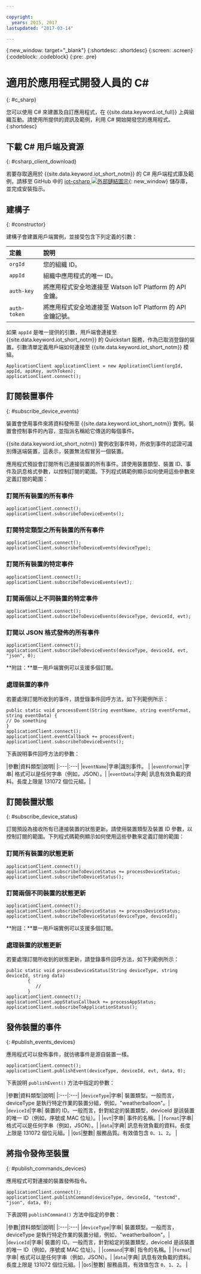 ```yaml
---

copyright:
  years: 2015, 2017
lastupdated: "2017-03-14"

---
```


  {:new_window: target="_blank"}
{:shortdesc: .shortdesc}
{:screen: .screen}
{:codeblock: .codeblock}
{:pre: .pre}


# 適用於應用程式開發人員的 C#
{: #c_sharp}


您可以使用 C# 來建置及自訂應用程式，在 {{site.data.keyword.iot_full}} 上與組織互動。請使用所提供的資訊及範例，利用 C# 開始開發您的應用程式。
{:shortdesc}

## 下載 C# 用戶端及資源
{: #csharp_client_download}

若要存取適用於 {{site.data.keyword.iot_short_notm}} 的 C# 用戶端程式庫及範例，請移至 GitHub 中的 [iot-csharp ![外部鏈結圖示](../../../../icons/launch-glyph.svg "外部鏈結圖示")](https://github.com/ibm-watson-iot/iot-csharp){: new_window} 儲存庫，並完成安裝指示。


## 建構子
{: #constructor}

建構子會建置用戶端實例，並接受包含下列定義的引數：

|定義 |說明 |
|:---|:---|
|`orgId`   |您的組織 ID。|
|`appId`   |組織中應用程式的唯一 ID。|
|`auth-key`   |將應用程式安全地連接至 Watson IoT Platform 的 API 金鑰。|
|`auth-token`   |將應用程式安全地連接至 Watson IoT Platform 的 API 金鑰記號。|

如果 `appId` 是唯一提供的引數，用戶端會連接至 {{site.data.keyword.iot_short_notm}} 的 Quickstart 服務，作為已取消登錄的裝置。引數清單定義用戶端如何連接至 {{site.data.keyword.iot_short_notm}} 模組。

```
ApplicationClient applicationClient = new ApplicationClient(orgId, appId, apiKey, authToken);  
applicationClient.connect();
```


## 訂閱裝置事件
{: #subscribe_device_events}

裝置會使用事件來將資料發佈至 {{site.data.keyword.iot_short_notm}} 實例。裝置會控制事件的內容，並指派名稱給它傳送的每個事件。

{{site.data.keyword.iot_short_notm}} 實例收到事件時，所收到事件的認證可識別傳送端裝置，這表示，裝置無法假冒另一個裝置。

應用程式預設會訂閱所有已連接裝置的所有事件。請使用裝置類型、裝置 ID、事件及訊息格式參數，以控制訂閱的範圍。下列程式碼範例顯示如何使用這些參數來定義訂閱的範圍：

### 訂閱所有裝置的所有事件

```
applicationClient.connect();
applicationClient.subscribeToDeviceEvents();
```

### 訂閱特定類型之所有裝置的所有事件

```
applicationClient.connect();
applicationClient.subscribeToDeviceEvents(deviceType);
```

### 訂閱所有裝置的特定事件

```
applicationClient.connect();
applicationClient.subscribeToDeviceEvents(evt);
```

###  訂閱兩個以上不同裝置的特定事件

```
applicationClient.connect();
applicationClient.subscribeToDeviceEvents(deviceType, deviceId, evt);
```

### 訂閱以 JSON 格式發佈的所有事件

```
applicationClient.connect();
applicationClient.subscribeToDeviceEvents(deviceType, deviceId, evt, "json", 0);
```

**附註：**單一用戶端實例可以支援多個訂閱。

### 處理裝置的事件

若要處理訂閱所收到的事件，請登錄事件回呼方法，如下列範例所示：

```
public static void processEvent(String eventName, string eventFormat, string eventData) {
// Do something
}
applicationClient.connect();
applicationClient.eventCallback += processEvent;
applicationClient.subscribeToDeviceEvents();
```
下表說明事件回呼方法的參數：

|參數|資料類型|說明|
|:---|:---|
|`eventName`|字串|識別事件。 |
|`eventFormat`|字串| 格式可以是任何字串（例如，JSON）。|
|`eventData`|字典| 訊息有效負載的資料。長度上限是 131072 個位元組。|


## 訂閱裝置狀態
{: #subscribe_device_status}

訂閱預設為接收所有已連接裝置的狀態更新。請使用裝置類型及裝置 ID 參數，以控制訂閱的範圍。下列程式碼範例顯示如何使用這些參數來定義訂閱的範圍：

### 訂閱所有裝置的狀態更新

```
applicationClient.connect();
applicationClient.subscribeToDeviceStatus += processDeviceStatus;
applicationClient.subscribeToDeviceStatus();
```

### 訂閱兩個不同裝置的狀態更新

```
applicationClient.connect();
applicationClient.subscribeToDeviceStatus += processDeviceStatus;
applicationClient.subscribeToDeviceStatus(deviceType, deviceId);
```

**附註：**單一用戶端實例可以支援多個訂閱。

### 處理裝置的狀態更新

若要處理訂閱所收到的狀態更新，請登錄事件回呼方法，如下列範例所示：

```
public static void processDeviceStatus(String deviceType, string deviceId, string data)
        {
           //
        }
applicationClient.connect();
applicationClient.appStatusCallback += processAppStatus;
applicationClient.subscribeToApplicationStatus();
```

## 發佈裝置的事件
{: #publish_events_devices}

應用程式可以發佈事件，就彷彿事件是源自裝置一樣。

```
applicationClient.connect();
applicationClient.publishEvent(deviceType, deviceId, evt, data, 0);

```

下表說明 `publishEvent()` 方法中指定的參數：

|參數|資料類型|說明|
|:---|:---|
|`deviceType`|字串| 裝置類型。一般而言，deviceType 是執行特定作業的裝置分組，例如，"weatherballoon"。|
|`deviceId`|字串| 裝置的 ID。一般而言，針對給定的裝置類型，deviceId 是該裝置的唯一 ID（例如，序號或 MAC 位址）。|
|`evt`|字串| 事件的名稱。|
|`format`|字串| 格式可以是任何字串（例如，JSON）。|
|`data`|字典| 訊息有效負載的資料。長度上限是 131072 個位元組。|
|`QoS`|整數| 服務品質。有效值包含 `0`、`1`、`2`。 |


## 將指令發佈至裝置
{: #publish_commands_devices}

應用程式可對連接的裝置發佈指令。

```
applicationClient.connect();
applicationClient.publishCommand(deviceType, deviceId, "testcmd", "json", data, 0);
```
下表說明 `publishCommand()` 方法中指定的參數：

|參數|資料類型|說明|
|:---|:---|
|`deviceType`|字串| 裝置類型。一般而言，deviceType 是執行特定作業的裝置分組，例如，"weatherballoon"。|
|`deviceId`|字串| 裝置的 ID。一般而言，針對給定的裝置類型，deviceId 是該裝置的唯一 ID（例如，序號或 MAC 位址）。|
|`command`|字串| 指令的名稱。|
|`format`|字串| 格式可以是任何字串（例如，JSON）。|
|`data`|字典| 訊息有效負載的資料。長度上限是 131072 個位元組。|
|`QoS`|整數| 服務品質。有效值包含 `0`、`1`、`2`。 |
